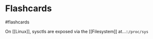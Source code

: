 # Flashcards
#flashcards 

On [[Linux]], sysctls are exposed via the [[Filesystem]] at...::`/proc/sys`
<!--SR:!2022-03-25,22,250-->
